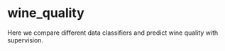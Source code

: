 # wine_quality
Here we compare different data classifiers and predict wine quality with supervision.
